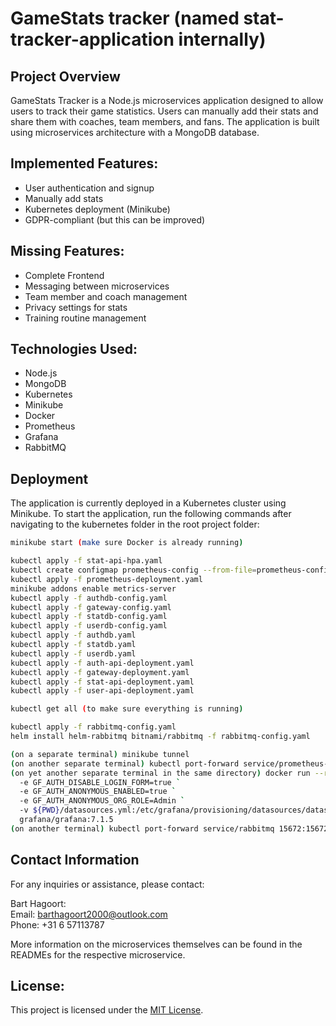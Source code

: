 # GameStats tracker (named stat-tracker-application internally)

## Project Overview

GameStats Tracker is a Node.js microservices application designed to allow users to track their game statistics. Users can manually add their stats and share them with coaches, team members, and fans. The application is built using microservices architecture with a MongoDB database.

## Implemented Features:

- User authentication and signup
- Manually add stats
- Kubernetes deployment (Minikube)
- GDPR-compliant (but this can be improved)

## Missing Features:

- Complete Frontend
- Messaging between microservices
- Team member and coach management
- Privacy settings for stats
- Training routine management

## Technologies Used:

- Node.js
- MongoDB
- Kubernetes
- Minikube
- Docker
- Prometheus
- Grafana
- RabbitMQ

## Deployment

The application is currently deployed in a Kubernetes cluster using Minikube. To start the application, run the following commands after navigating to the kubernetes folder in the root project folder:

```bash
minikube start (make sure Docker is already running)

kubectl apply -f stat-api-hpa.yaml
kubectl create configmap prometheus-config --from-file=prometheus-config.yaml -n default --dry-run=client -o yaml | kubectl apply -f -
kubectl apply -f prometheus-deployment.yaml
minikube addons enable metrics-server
kubectl apply -f authdb-config.yaml
kubectl apply -f gateway-config.yaml
kubectl apply -f statdb-config.yaml
kubectl apply -f userdb-config.yaml
kubectl apply -f authdb.yaml
kubectl apply -f statdb.yaml
kubectl apply -f userdb.yaml
kubectl apply -f auth-api-deployment.yaml
kubectl apply -f gateway-deployment.yaml
kubectl apply -f stat-api-deployment.yaml
kubectl apply -f user-api-deployment.yaml

kubectl get all (to make sure everything is running)

kubectl apply -f rabbitmq-config.yaml
helm install helm-rabbitmq bitnami/rabbitmq -f rabbitmq-config.yaml

(on a separate terminal) minikube tunnel
(on another separate terminal) kubectl port-forward service/prometheus-deployment 9090:9090 (this will allow you to reach Prometheus on localhost:9090)
(on yet another separate terminal in the same directory) docker run --rm -p 3000:3000 `
  -e GF_AUTH_DISABLE_LOGIN_FORM=true `
  -e GF_AUTH_ANONYMOUS_ENABLED=true `
  -e GF_AUTH_ANONYMOUS_ORG_ROLE=Admin `
  -v ${PWD}/datasources.yml:/etc/grafana/provisioning/datasources/datasources.yml `
  grafana/grafana:7.1.5
(on another terminal) kubectl port-forward service/rabbitmq 15672:15672
```

## Contact Information

For any inquiries or assistance, please contact:

Bart Hagoort: </br>
Email: barthagoort2000@outlook.com </br>
Phone: +31 6 57113787 </br>

More information on the microservices themselves can be found in the READMEs for the respective microservice.

## License:

This project is licensed under the [MIT License](LICENSE).
